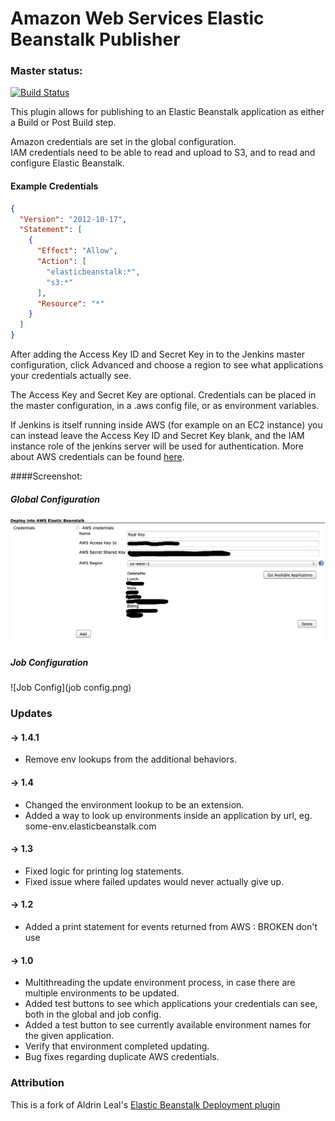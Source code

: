 # Amazon Web Services Elastic Beanstalk Publisher


### Master status:

[![Build Status](https://jenkins.ci.cloudbees.com/buildStatus/icon?job=plugins/aws-beanstalk-publisher-plugin)](https://jenkins.ci.cloudbees.com/job/plugins/job/aws-beanstalk-publisher-plugin/)


This plugin allows for publishing to an Elastic Beanstalk application as either a Build or Post Build step.  

Amazon credentials are set in the global configuration.  
IAM credentials need to be able to read and upload to S3, and to read and configure Elastic Beanstalk.

#### Example Credentials
```json
{
  "Version": "2012-10-17",
  "Statement": [
    {
      "Effect": "Allow",
      "Action": [
        "elasticbeanstalk:*",
        "s3:*"
      ],
      "Resource": "*"
    }
  ]
}
```

After adding the Access Key ID and Secret Key in to the Jenkins master configuration, click Advanced and choose a region to see what applications your credentials actually see.

The Access Key and Secret Key are optional.  Credentials can be placed in the master configuration, in a .aws config file, or as environment variables.

If Jenkins is itself running inside AWS (for example on an EC2 instance) you can instead leave the Access Key ID and Secret Key blank, and the IAM instance role of the jenkins server will be used for authentication.
More about AWS credentials can be found [here](http://docs.aws.amazon.com/AWSSdkDocsJava/latest/DeveloperGuide/credentials.html).


####Screenshot:
##### Global Configuration 
![Global Config](globalConfig.png)
##### Job Configuration
![Job Config](job config.png)


### Updates

#### -> 1.4.1
* Remove env lookups from the additional behaviors.

#### -> 1.4
* Changed the environment lookup to be an extension.
* Added a way to look up environments inside an application by url, eg. some-env.elasticbeanstalk.com

#### -> 1.3
* Fixed logic for printing log statements.
* Fixed issue where failed updates would never actually give up.

#### -> 1.2
* Added a print statement for events returned from AWS : BROKEN don't use

#### -> 1.0
* Multithreading the update environment process, in case there are multiple environments to be updated.
* Added test buttons to see which applications your credentials can see, both in the global and job config.
* Added a test button to see currently available environment names for the given application.
* Verify that environment completed updating.
* Bug fixes regarding duplicate AWS credentials.


### Attribution

This is a fork of Aldrin Leal's [Elastic Beanstalk Deployment plugin](https://github.com/ingenieux/awseb-deployment-plugin)
